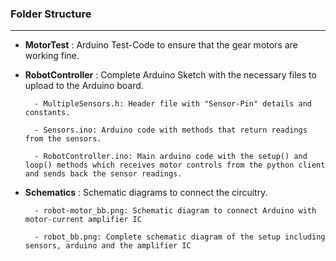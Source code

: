 ### Folder Structure
-----------------
* **MotorTest** : Arduino Test-Code to ensure that the gear motors are working fine.
* **RobotController** : Complete Arduino Sketch with the necessary files to upload to the Arduino board.

		- MultipleSensors.h: Header file with "Sensor-Pin" details and constants.
        
        - Sensors.ino: Arduino code with methods that return readings from the sensors.
        
        - RobotController.ino: Main arduino code with the setup() and loop() methods which receives motor controls from the python client and sends back the sensor readings.
        
* **Schematics** : Schematic diagrams to connect the circuitry.

		- robot-motor_bb.png: Schematic diagram to connect Arduino with motor-current amplifier IC
        
        - robot_bb.png: Complete schematic diagram of the setup including sensors, arduino and the amplifier IC

